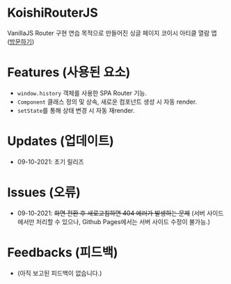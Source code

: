 # KoishiRouterJS
VanillaJS Router 구현 연습 목적으로 만들어진 싱글 페이지 코이시 아티클 열람 앱   
([방문하기](https://kuman514.github.io/KoishiRouterJS/))

# Features (사용된 요소)
- `window.history` 객체를 사용한 SPA Router 기능.
- `Component` 클래스 정의 및 상속, 새로운 컴포넌트 생성 시 자동 render.
- `setState`를 통해 상태 변경 시 자동 재render.

# Updates (업데이트)
- 09-10-2021: 초기 릴리즈

# Issues (오류)
- 09-10-2021: ~~화면 전환 후 새로고침하면 404 에러가 발생하는 문제~~ (서버 사이드에서만 처리할 수 있으나, Github Pages에서는 서버 사이드 수정이 불가능.)

# Feedbacks (피드백)
- (아직 보고된 피드백이 없습니다.)
